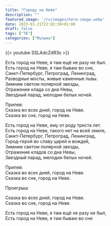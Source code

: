 ```yaml
---
title: "Городу на Неве"
description: ""
featured_image: '/ru/images/hero-image.webp'
date: 2023-01-21T22:02:50+01:00
draft: false
tags: ["7Б"]
categories: ["Музыка"]
---
```


{{< youtube SSLAdcZdR3s >}}

Есть город на Неве, я там ещё не разу не был.  
Есть город на Неве, я там бываю во сне,  
Санкт-Петербург, Петроград, Ленинград,  
Разводные мосты, живые каменные львы.  
Зимним светом полярной звезды,  
Отражение клада со дна Невы,  
Звездный парад, мелодии белых ночей.

Припев:  
Сказка во всех дней, город на Неве.  
Сказка во сне, город на Неве.

Есть город на Неве, ему от роду триста лет.  
Есть город на Неве, такого нет на всей земле,  
Санкт-Петербург, Петроград, Ленинград,  
Город-герой во славу царей и вождей,  
Зимним светом полярной звезды,  
Отражение кладов со дна Невы,  
Звездный парад, мелодии белых ночей.

Припев:  
Сказка во всех дней, город на Неве.  
Сказка во сне, город на Неве.

Проигрыш

Сказка во всех дней, город на Неве.  
Сказка во сне, город на Неве.

Есть город на Неве, я там ещё не разу не был,  
Есть город на Неве, я там бываю во сне
